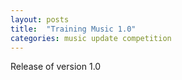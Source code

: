 ```yaml
---
layout: posts
title:  "Training Music 1.0"
categories: music update competition
---
```

Release of version 1.0